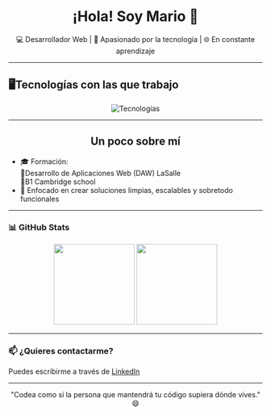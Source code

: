 <h1 align="center">¡Hola! Soy Mario 👋</h1>
<p align="center">💻 Desarrollador Web | 🧠 Apasionado por la tecnología | 🌐 En constante aprendizaje</p>

---

  <h2 aling="center"> 🖥️Tecnologías con las que trabajo</h2>

<div align="center">
  <img src="https://skillicons.dev/icons?i=html,css,js,ts,angular,nodejs,mongodb,php,laravel,git" alt="Tecnologías" />
</div>

---

<h2 align="center">Un poco sobre mí</h2>

- 🎓 Formación:<br>
       🔹Desarrollo de Aplicaciones Web (DAW) LaSalle<br>
       🔹B1 Cambridge school<br>
- 🎯 Enfocado en crear soluciones limpias, escalables y sobretodo funcionales

---

### 📊 GitHub Stats

<div align="center">
  <img src="https://github-readme-stats.vercel.app/api?username=mariogarcia&show_icons=true&theme=default" height="160"/>
  <img src="https://github-readme-stats.vercel.app/api/top-langs/?username=mariogarcia&layout=compact&theme=default" height="160"/>
</div>

---

### 📫 ¿Quieres contactarme?

Puedes escribirme a través de [LinkedIn](https://www.linkedin.com/in/tu-usuario)

---

<p align="center">"Codea como si la persona que mantendrá tu código supiera dónde vives." 😄</p>
